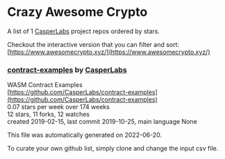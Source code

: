 # Crazy Awesome Crypto
A list of 1 [CasperLabs](https://github.com/CasperLabs) project repos ordered by stars.  

Checkout the interactive version that you can filter and sort: 
[https://www.awesomecrypto.xyz/](https://www.awesomecrypto.xyz/)  


### [contract-examples](https://github.com/CasperLabs/contract-examples) by [CasperLabs](https://github.com/CasperLabs)  
WASM Contract Examples  
[https://github.com/CasperLabs/contract-examples](https://github.com/CasperLabs/contract-examples)  
0.07 stars per week over 174 weeks  
12 stars, 11 forks, 12 watches  
created 2019-02-15, last commit 2019-10-25, main language None  


This file was automatically generated on 2022-06-20.  

To curate your own github list, simply clone and change the input csv file.  
